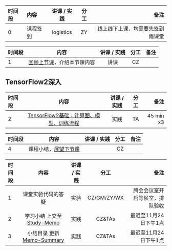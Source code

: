 |时间段  |  内容    | 讲课 / 实践     |  分工  |  备注       |
| :----  |   :----   |   :----:    |    :----:    | ---: |
|   0   |  课程签到     |  logistics   |     ZY     |   线上线下上课，均需要先签到雨课堂     |

|时间段 |  内容    | 讲课 / 实践     |  分工  |  备注       |
| :--- |   :-------:    |   :----:    |    :----:    | ---: |
|   1  |  [回顾上节课](../../Part1/WW9/WW9-Plan.md)，介绍本节课内容     |  讲课    |     CZ     |      |

## TensorFlow2深入

| 时间段 |       内容         | 讲课 / 实践 | 分工  | 备注 |
| :----- | :------------: | :---------: | :-----: | -----: |
|    2   | [TensorFlow2基础：计算图、模型、训练流程](../../Part1/WW9/TensorFlow2-basic.md)  |    实践     |  TA   |   45 min x3    |


|时间段  |  内容    | 讲课 / 实践  |  分工  |  备注       |
| :---  |  :------:  | :----:  |    :----:    | ---: |
|   4  |  课程小结，[展望下节课](../WW11/WW11-Plan.md)       |     |  CZ |   |

|时间段     |  内容    | 讲课 / 实践     |  分工  | 备注       |
| :---      |   :-------:    |   :----:    |    :----:    |       ---: |
|   1      | 课堂实验代码的答疑     |  实验   |     CZ/GM/ZY/WX     |    腾会会议室开启等候室，排队验收     |
|   2      | 学习小结 上交至[Study-Memo](../../../Memos/Study-Memo)    |  实践    |     CZ&TAs     |   最迟至11月24日下午1点      |
|   3      | 小结目录 更新 [Memo-Summary](../../../Memos/Memo-Summary)  |  实践    |     CZ&TAs     |   最迟至11月24日下午1点      |
